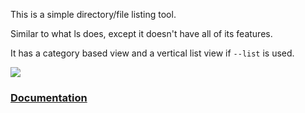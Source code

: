 This is a simple directory/file listing tool.

Similar to what ls does, except it doesn't have all of its features.

It has a category based view and a vertical list view if `--list` is used.

![](http://i.imgur.com/75LZU8e.jpg)

### [Documentation](https://madprops.github.io/lq/)